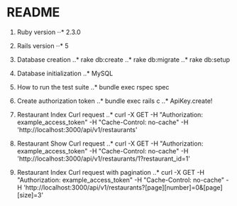# README

1. Ruby version
⋅⋅* 2.3.0

2. Rails version
⋅⋅* 5

3. Database creation
..* rake db:create
..* rake db:migrate
..* rake db:setup

4. Database initialization
..* MySQL

5. How to run the test suite
..* bundle exec rspec spec

6. Create authorization token
..* bundle exec rails c
..* ApiKey.create!

7. Restaurant Index Curl request
..* curl -X GET -H "Authorization: example_access_token" -H "Cache-Control: no-cache" -H 'http://localhost:3000/api/v1/restaurants'

8. Restaurant Show Curl request
..* curl -X GET -H "Authorization: example_access_token" -H "Cache-Control: no-cache" -H 'http://localhost:3000/api/v1/restaurants/1?restaurant_id=1'

9. Restaurant Index Curl request with pagination
..* curl -X GET -H "Authorization: example_access_token" -H "Cache-Control: no-cache" -H 'http://localhost:3000/api/v1/restaurants?[page][number]=0&[page][size]=3'
